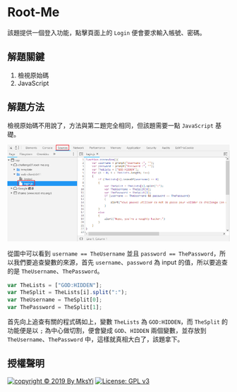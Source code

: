 Root-Me []()
===

該題提供一個登入功能，點擊頁面上的 `Login` 便會要求輸入帳號、密碼。

## 解題關鍵
1. 檢視原始碼
2. JavaScript

## 解題方法
檢視原始碼不用說了，方法與第二題完全相同，但該題需要一點 `JavaScript` 基礎。  

![](img/01.png)  

從圖中可以看到 `username == TheUsername` 並且 `password == ThePassword`，所以我們要追查變數的來源，首先 `username`、`password` 為 input 的值，所以要追查的是 `TheUsername`、`ThePassword`。

```JavaScript
var TheLists = ["GOD:HIDDEN"];
var TheSplit = TheLists[i].split(":");
var TheUsername = TheSplit[0];
var ThePassword = TheSplit[1];
```

首先向上追查有關的程式碼如上，變數 `TheLists` 為 `GOD:HIDDEN`，而 `TheSplit` 的功能便是以 `;` 為中心做切割，便會變成 `GOD`、`HIDDEN` 兩個變數，並存放到 `TheUsername`、`ThePassword` 中，這樣就真相大白了，該題拿下。

## 授權聲明
[![copyright © 2019 By MksYi](https://img.shields.io/badge/copyright%20©-%202019%20By%20MksYi-blue.svg)](https://mks.tw/)
[![License: GPL v3](https://img.shields.io/badge/License-GPL%20v3-blue.svg)](https://www.gnu.org/licenses/gpl-3.0)